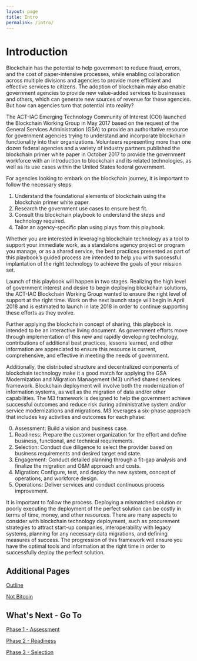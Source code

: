 ```yaml
---
layout: page
title: Intro
permalink: /intro/
---
```


# Introduction

Blockchain has the potential to help government to reduce fraud, errors, and the cost of paper-intensive processes, while enabling collaboration across multiple divisions and agencies to provide more efficient and effective services to citizens.  The adoption of blockchain may also enable government agencies to provide new value-added services to businesses and others, which can generate new sources of revenue for these agencies.  But how can agencies turn that potential into reality? 

The ACT-IAC Emerging Technology Community of Interest (COI) launched the Blockchain Working Group in May 2017 based on the request of the General Services Administration (GSA) to provide an authoritative resource for government agencies trying to understand and incorporate blockchain functionality into their organizations.  Volunteers representing more than one dozen federal agencies and a variety of industry partners published the blockchain primer white paper in October 2017 to provide the government workforce with an introduction to blockchain and its related technologies, as well as its use cases within the United States federal government. 

For agencies looking to embark on the blockchain journey, it is important to follow the necessary steps:

1. Understand the foundational elements of blockchain using the blockchain primer white paper.
2. Research the government use cases to ensure best fit.
3. Consult this blockchain playbook to understand the steps and technology required. 
4. Tailor an agency-specific plan using plays from this playbook.

Whether you are interested in leveraging blockchain technology as a tool to support your immediate work, as a standalone agency project or program you manage, or as a shared service, the best practices presented as part of this playbook’s guided process are intended to help you with successful implantation of the right technology to achieve the goals of your mission set. 

Launch of this playbook will happen in two stages.  Realizing the high level of government interest and desire to begin deploying blockchain solutions, the ACT-IAC Blockchain Working Group wanted to ensure the right level of support at the right time.  Work on the next launch stage will begin in April 2018 and is estimated to launch in late 2018 in order to continue supporting these efforts as they evolve. 

Further applying the blockchain concept of sharing, this playbook is intended to be an interactive living document.  As government efforts move through implementation of this new and rapidly developing technology, contributions of additional best practices, lessons learned, and other information are appreciated to ensure this resource is current, comprehensive, and effective in meeting the needs of government.  

Additionally, the distributed structure and decentralized components of blockchain technology make it a good match for applying the GSA Modernization and Migration Management (M3) unified shared services framework.  Blockchain deployment will involve both the modernization of information systems, as well as the migration of data and/or other capabilities.  The M3 framework is designed to help the government achieve successful outcomes and reduce risk during administrative system and/or service modernizations and migrations.  M3 leverages a six-phase approach that includes key activities and outcomes for each phase:

0. Assessment: Build a vision and business case.
1. Readiness: Prepare the customer organization for the effort and define business, functional, and technical requirements. 
2. Selection: Conduct due diligence to select the provider based on business requirements and desired target end state.
3. Engagement: Conduct detailed planning through a fit-gap analysis and finalize the migration and O&M approach and costs.
4. Migration: Configure, test, and deploy the new system, concept of operations, and workforce design.
5. Operations: Deliver services and conduct continuous process improvement.

It is important to follow the process.  Deploying a mismatched solution or poorly executing the deployment of the perfect solution can be costly in terms of time, money, and other resources.  There are many aspects to consider with blockchain technology deployment, such as procurement strategies to attract start-up companies, interoperability with legacy systems, planning for any necessary data migrations, and defining measures of success.  The progression of this framework will ensure you have the optimal tools and information at the right time in order to successfully deploy the perfect solution.

## Additional Pages
[Outline](outline)

[Not Bitcoin](notbitcoin)

## What's Next - Go To

[Phase 1 - Assessment](../1-assessment/outline.md)

[Phase 2 - Readiness](../2-readiness/outline.md)

[Phase 3 - Selection](../3-selection/outline.md)
